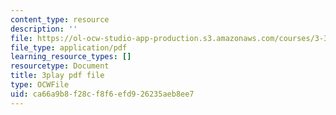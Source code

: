 ```yaml
---
content_type: resource
description: ''
file: https://ol-ocw-studio-app-production.s3.amazonaws.com/courses/3-320-atomistic-computer-modeling-of-materials-sma-5107-spring-2005/ca66a9b8f28cf8f6efd926235aeb8ee7_HcQ7bdBGbEs.pdf
file_type: application/pdf
learning_resource_types: []
resourcetype: Document
title: 3play pdf file
type: OCWFile
uid: ca66a9b8-f28c-f8f6-efd9-26235aeb8ee7
---
```

